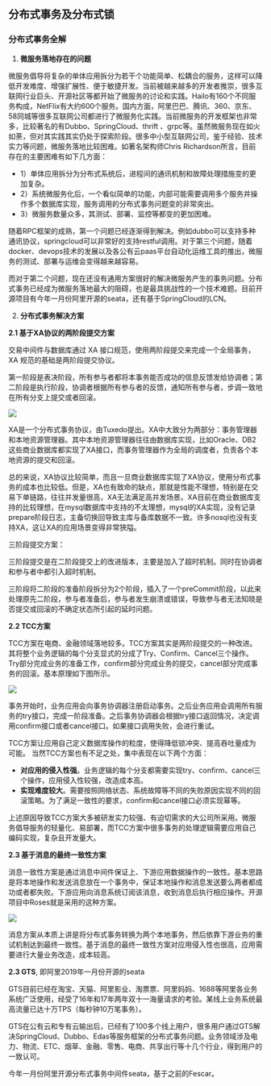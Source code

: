 ## 分布式事务及分布式锁

### 分布式事务全解

1. **微服务落地存在的问题**

微服务倡导将复杂的单体应用拆分为若干个功能简单、松耦合的服务，这样可以降低开发难度、增强扩展性、便于敏捷开发。当前被越来越多的开发者推崇，很多互联网行业巨头、开源社区等都开始了微服务的讨论和实践。Hailo有160个不同服务构成，NetFlix有大约600个服务。国内方面，阿里巴巴、腾讯、360、京东、58同城等很多互联网公司都进行了微服务化实践。当前微服务的开发框架也非常多，比较著名的有Dubbo、SpringCloud、thrift 、grpc等。虽然微服务现在如火如荼，但对其实践其实仍处于探索阶段。很多中小型互联网公司，鉴于经验、技术实力等问题，微服务落地比较困难。如著名架构师Chris Richardson所言，目前存在的主要困难有如下几方面：

- 1）单体应用拆分为分布式系统后，进程间的通讯机制和故障处理措施变的更加复杂。
- 2）系统微服务化后，一个看似简单的功能，内部可能需要调用多个服务并操作多个数据库实现，服务调用的分布式事务问题变的非常突出。
- 3）微服务数量众多，其测试、部署、监控等都变的更加困难。

随着RPC框架的成熟，第一个问题已经逐渐得到解决。例如dubbo可以支持多种通讯协议，springcloud可以非常好的支持restful调用。对于第三个问题，随着docker、devops技术的发展以及各公有云paas平台自动化运维工具的推出，微服务的测试、部署与运维会变得越来越容易。

而对于第二个问题，现在还没有通用方案很好的解决微服务产生的事务问题。分布式事务已经成为微服务落地最大的阻碍，也是最具挑战性的一个技术难题。目前开源项目有今年一月份阿里开源的seata，还有基于SpringCloud的LCN。

2. **分布式事务解决方案**

**2.1 基于XA协议的两阶段提交方案**

交易中间件与数据库通过 XA 接口规范，使用两阶段提交来完成一个全局事务， XA 规范的基础是两阶段提交协议。

第一阶段是表决阶段，所有参与者都将本事务能否成功的信息反馈发给协调者；第二阶段是执行阶段，协调者根据所有参与者的反馈，通知所有参与者，步调一致地在所有分支上提交或者回滚。

![](<https://ghostbamboo.oss-cn-beijing.aliyuncs.com/Guide4J/Spring/%E5%88%86%E5%B8%83%E5%BC%8F%E4%BA%8B%E5%8A%A1--%E4%BA%8C%E9%98%B6%E6%AE%B5.png>)

XA是一个分布式事务协议，由Tuxedo提出。XA中大致分为两部分：事务管理器和本地资源管理器。其中本地资源管理器往往由数据库实现，比如Oracle、DB2这些商业数据库都实现了XA接口，而事务管理器作为全局的调度者，负责各个本地资源的提交和回滚。

总的来说，XA协议比较简单，而且一旦商业数据库实现了XA协议，使用分布式事务的成本也比较低。但是，XA也有致命的缺点，那就是性能不理想，特别是在交易下单链路，往往并发量很高，XA无法满足高并发场景。XA目前在商业数据库支持的比较理想，在mysql数据库中支持的不太理想，mysql的XA实现，没有记录prepare阶段日志，主备切换回导致主库与备库数据不一致。许多nosql也没有支持XA，这让XA的应用场景变得非常狭隘。

三阶段提交方案：

三阶段提交是在二阶段提交上的改进版本，主要是加入了超时机制。同时在协调者和参与者中都引入超时机制。

三阶段将二阶段的准备阶段拆分为2个阶段，插入了一个preCommit阶段，以此来处理原先二阶段，参与者准备后，参与者发生崩溃或错误，导致参与者无法知晓是否提交或回滚的不确定状态所引起的延时问题。

**2.2 TCC方案**

TCC方案在电商、金融领域落地较多。TCC方案其实是两阶段提交的一种改进。其将整个业务逻辑的每个分支显式的分成了Try、Confirm、Cancel三个操作。Try部分完成业务的准备工作，confirm部分完成业务的提交，cancel部分完成事务的回滚。基本原理如下图所示。

![](<https://ghostbamboo.oss-cn-beijing.aliyuncs.com/Guide4J/Spring/%E5%88%86%E5%B8%83%E5%BC%8F%E4%BA%8B%E5%8A%A1--TCC.png>)

事务开始时，业务应用会向事务协调器注册启动事务。之后业务应用会调用所有服务的try接口，完成一阶段准备。之后事务协调器会根据try接口返回情况，决定调用confirm接口或者cancel接口。如果接口调用失败，会进行重试。

TCC方案让应用自己定义数据库操作的粒度，使得降低锁冲突、提高吞吐量成为可能。 当然TCC方案也有不足之处，集中表现在以下两个方面：

- **对应用的侵入性强**。业务逻辑的每个分支都需要实现try、confirm、cancel三个操作，应用侵入性较强，改造成本高。
- **实现难度较大**。需要按照网络状态、系统故障等不同的失败原因实现不同的回滚策略。为了满足一致性的要求，confirm和cancel接口必须实现幂等。

上述原因导致TCC方案大多被研发实力较强、有迫切需求的大公司所采用。微服务倡导服务的轻量化、易部署，而TCC方案中很多事务的处理逻辑需要应用自己编码实现，复杂且开发量大。

**2.3 基于消息的最终一致性方案**

消息一致性方案是通过消息中间件保证上、下游应用数据操作的一致性。基本思路是将本地操作和发送消息放在一个事务中，保证本地操作和消息发送要么两者都成功或者都失败。下游应用向消息系统订阅该消息，收到消息后执行相应操作。开源项目中Roses就是采用的这种方案。

![](<https://ghostbamboo.oss-cn-beijing.aliyuncs.com/Guide4J/Spring/%E5%88%86%E5%B8%83%E5%BC%8F%E4%BA%8B%E5%8A%A1--%E5%9F%BA%E4%BA%8E%E6%B6%88%E6%81%AF%E7%9A%84%E6%9C%80%E7%BB%88%E4%B8%80%E8%87%B4%E6%80%A7.png>)

消息方案从本质上讲是将分布式事务转换为两个本地事务，然后依靠下游业务的重试机制达到最终一致性。基于消息的最终一致性方案对应用侵入性也很高，应用需要进行大量业务改造，成本较高。

**2.3 GTS**, 即阿里2019年一月份开源的seata

GTS目前已经在淘宝、天猫、阿里影业、淘票票、阿里妈妈、1688等阿里各业务系统广泛使用，经受了16年和17年两年双十一海量请求的考验。某线上业务系统最高流量已达十万TPS（每秒钟10万笔事务）。

GTS在公有云和专有云输出后，已经有了100多个线上用户，很多用户通过GTS解决SpringCloud、Dubbo、Edas等服务框架的分布式事务问题。业务领域涉及电力、物流、ETC、烟草、金融、零售、电商、共享出行等十几个行业，得到用户的一致认可。

今年一月份阿里开源分布式事务中间件seata，基于之前的Fescar。